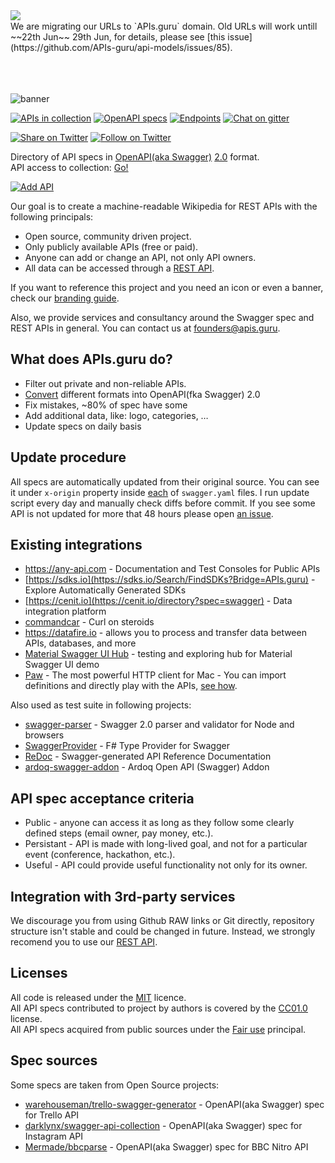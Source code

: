 <img align="left" src="https://cloud.githubusercontent.com/assets/8336157/15925992/4332d7b4-2e42-11e6-9c18-36f14d0cb76e.png">
<BR> We are migrating our URLs to `APIs.guru` domain. Old URLs will work untill ~~22th Jun~~ 29th Jun, for details, please see [this issue](https://github.com/APIs-guru/api-models/issues/85).
<BR><BR><BR><BR>
 
![banner]

[![APIs in collection][numApis-image]][apisDir-link]
[![OpenAPI specs][numSpecs-image]][apisDir-link]
[![Endpoints][endpoints-image]][apisDir-link]
[![Chat on gitter][gitter-image]][gitter-link]

[![Share on Twitter][twitter-image]][twitter-link]
[![Follow on Twitter][twitterFollow-image]][twitterFollow-link]

Directory of API specs in [OpenAPI(aka Swagger)](https://openapis.org) [2.0](https://github.com/OAI/OpenAPI-Specification/blob/master/versions/2.0.md) format.<BR>
API access to collection: [Go!](API.md)

[![Add API][addAPI-image]][addAPI-link]

Our goal is to create a machine-readable Wikipedia for REST APIs with the following principals:
- Open source, community driven project.
- Only publicly available APIs (free or paid).
- Anyone can add or change an API, not only API owners.
- All data can be accessed through a [REST API](API.md).

If you want to reference this project and you need an icon or even a banner, check our [branding guide](https://github.com/APIs-guru/branding).

Also, we provide services and consultancy around the Swagger spec and REST APIs in general.
You can contact us at founders@apis.guru.

What does APIs.guru do?
--------------------------
* Filter out private and non-reliable APIs.
* [Convert](https://github.com/lucybot/api-spec-converter) different formats into OpenAPI(fka Swagger) 2.0
* Fix mistakes, ~80% of spec have some
* Add additional data, like: logo, categories, …
* Update specs on daily basis

Update procedure
--------------------------
All specs are automatically updated from their original source.
You can see it under `x-origin` property inside [each](https://github.com/APIs-guru/api-models/search?utf8=%E2%9C%93&q=x-origin+filename%3Aswagger.yaml) of `swagger.yaml` files.
I run update script every day and manually check diffs before commit.
If you see some API is not updated for more that 48 hours please open [an issue](https://github.com/APIs-guru/api-models/issues/new).

Existing integrations
--------------------------
 - https://any-api.com - Documentation and Test Consoles for Public APIs
 - [https://sdks.io](https://sdks.io/Search/FindSDKs?Bridge=APIs.guru) - Explore Automatically Generated SDKs
 - [https://cenit.io](https://cenit.io/directory?spec=swagger) - Data integration platform
 - [commandcar](https://github.com/tikalk/commandcar#installing-from-api-models) - Curl on steroids
 - https://datafire.io - allows you to process and transfer data between APIs, databases, and more
 - [Material Swagger UI Hub](https://darosh.github.io/angular-swagger-ui-material/hub/) - testing and exploring hub for Material Swagger UI demo
 - [Paw](https://luckymarmot.com/paw) - The most powerful HTTP client for Mac - You can import definitions and directly play with the APIs, [see how](https://luckymarmot.com/paw/doc/examples/search-apis).

Also used as test suite in following projects:
 - [swagger-parser](https://github.com/BigstickCarpet/swagger-parser) - Swagger 2.0 parser and validator for Node and browsers
 - [SwaggerProvider](https://github.com/sergey-tihon/SwaggerProvider) - F# Type Provider for Swagger
 - [ReDoc](https://github.com/Rebilly/ReDoc) - Swagger-generated API Reference Documentation
 - [ardoq-swagger-addon](https://github.com/ardoq/ardoq-swagger-addon) - Ardoq Open API (Swagger) Addon

API spec acceptance criteria
--------------------------
* Public - anyone can access it as long as they follow some clearly defined steps (email owner, pay money, etc.).
* Persistant - API is made with long-lived goal, and not for a particular event (conference, hackathon, etc.).
* Useful - API could provide useful functionality not only for its owner.

Integration with 3rd-party services
--------------------------
We discourage you from using Github RAW links or Git directly, repository structure isn't stable and could be changed in future.
Instead, we strongly recomend you to use our [REST API](API.md).

Licenses
--------------------------
All code is released under the [MIT](http://opensource.org/licenses/MIT) licence.<br>
All API specs contributed to project by authors is covered by the [CC01.0](https://creativecommons.org/publicdomain/zero/1.0/) license.<br>
All API specs acquired from public sources under the [Fair use](http://en.wikipedia.org/wiki/Fair_use) principal.

Spec sources
--------------------------
Some specs are taken from Open Source projects:
 - [warehouseman/trello-swagger-generator](https://github.com/warehouseman/trello-swagger-generator/) - OpenAPI(aka Swagger) spec for Trello API
 - [darklynx/swagger-api-collection](https://github.com/darklynx/swagger-api-collection) - OpenAPI(aka Swagger) spec for Instagram API
 - [Mermade/bbcparse](https://github.com/Mermade/bbcparse) - OpenAPI(aka Swagger) spec for BBC Nitro API

[banner]: https://apis.guru/branding/banner.svg "APIs.guru"
[twitter-image]: https://img.shields.io/twitter/url/http/APIs.guru.svg?style=social
[twitter-link]: https://twitter.com/intent/tweet?text=http%3A%2F%2FAPIs.guru%20-%20Wikipedia%20for%20%23Web%20%23APIs%20by%20@APIs_guru%20pic.twitter.com/UhlhbMw1NP
[twitterFollow-image]: https://img.shields.io/twitter/follow/APIs_guru.svg?style=social
[twitterFollow-link]: https://twitter.com/intent/follow?screen_name=APIs_guru
[gitter-image]: https://img.shields.io/gitter/room/APIs-guru/api-models.svg
[gitter-link]: https://gitter.im/APIs-guru/api-models
[numApis-image]: https://api.apis.guru/badges/apis_in_collection.svg
[numSpecs-image]: https://api.apis.guru/badges/openapi_specs.svg
[endpoints-image]: https://api.apis.guru/badges/endpoints.svg
[apisDir-link]: ./APIs
[addAPI-image]: https://cloud.githubusercontent.com/assets/8336157/15861614/7e31511a-2cd5-11e6-8b79-38ad0f61e598.png
[addAPI-link]: https://apis.guru/add-api/

